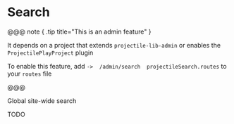 # Search

@@@ note { .tip title="This is an admin feature" }

It depends on a project that extends `projectile-lib-admin` or enables the `ProjectilePlayProject` plugin

To enable this feature, add `->  /admin/search  projectileSearch.routes` to your `routes` file

@@@


Global site-wide search

TODO
